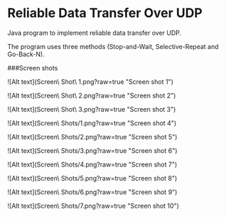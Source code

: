 # Reliable Data Transfer Over UDP

Java program to implement reliable data transfer over UDP.

The program uses three methods (Stop-and-Wait, Selective-Repeat and Go-Back-N).


###Screen shots

![Alt text](Screen\ Shot\ 1.png?raw=true "Screen shot 1")



![Alt text](Screen\ Shot\ 2.png?raw=true "Screen shot 2")



![Alt text](Screen\ Shot\ 3.png?raw=true "Screen shot 3")



![Alt text](Screen\ Shots/1.png?raw=true "Screen shot 4")



![Alt text](Screen\ Shots/2.png?raw=true "Screen shot 5")



![Alt text](Screen\ Shots/3.png?raw=true "Screen shot 6")



![Alt text](Screen\ Shots/4.png?raw=true "Screen shot 7")



![Alt text](Screen\ Shots/5.png?raw=true "Screen shot 8")



![Alt text](Screen\ Shots/6.png?raw=true "Screen shot 9")



![Alt text](Screen\ Shots/7.png?raw=true "Screen shot 10")
